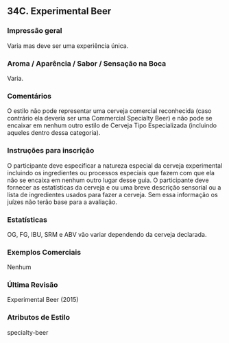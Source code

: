 ## 34C. Experimental Beer

### Impressão geral

Varia mas deve ser uma experiência única.

### Aroma / Aparência / Sabor / Sensação na Boca

Varia.

### Comentários

O estilo não pode representar uma cerveja comercial reconhecida (caso contrário ela deveria ser uma Commercial Specialty Beer) e não pode se encaixar em nenhum outro estilo de Cerveja Tipo Especializada (incluindo aqueles dentro dessa categoria).

### Instruções para inscrição

O participante deve especificar a natureza especial da cerveja experimental incluindo os ingredientes ou processos especiais que fazem com que ela não se encaixa em nenhum outro lugar desse guia. O participante deve fornecer as estatísticas da cerveja e ou uma breve descrição sensorial ou a lista de ingredientes usados para fazer a cerveja. Sem essa informação os juízes não terão base para a avaliação.

### Estatísticas

OG, FG, IBU, SRM e ABV vão variar dependendo da cerveja declarada.

### Exemplos Comerciais

Nenhum

### Última Revisão

Experimental Beer (2015)

### Atributos de Estilo

specialty-beer
